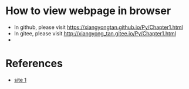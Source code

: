 # How to view webpage in browser
-  In github, please visit https://xiangyongtan.github.io/Py/Chapter1.html 
-  In gitee, please visit http://xiangyong_tan.gitee.io/Py/Chapter1.html
-
# References
-  [site 1](https://mp.weixin.qq.com/s?__biz=MzIxMjM4MjkwMw==&mid=2247483789&idx=1&sn=4c8fd2e76970a5d86c7b7a13c3046a30#rd)